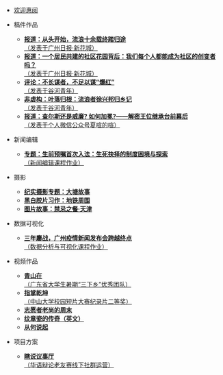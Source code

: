 * [欢迎惠阅](/)


* 稿件作品

    * [**报道：从头开始，流浪十余载终踏归途**<br>（发表于广州日报·新花城）](writings/从头开始，流浪十余载终踏归途)
    * [**报道：一个居民共建的社区花园背后：我们每个人都能成为社区的创变者吗？**<br>（发表于广州日报·新花城）](writings/一个居民共建的社区花园背后：我们每个人都能成为社区的创变者吗？)
    * [**评论：不长谋者，不足以谋“爆红”**<br>（发表于谷河青年）](writings/不长谋者，不足以谋“爆红”)
    * [**非虚构：叶落归根：流浪者徐兴邦归乡记**<br>（发表于谷河青年）](writings/叶落归根：流浪者徐兴邦归乡记)
    * [**报道：查尔斯还是威廉? 如何加冕?——解密王位继承台前幕后**<br>（发表于个人微信公众号夏喧的喧）](writings/查尔斯还是威廉)

* 新闻编辑

    * [**专题：生前预嘱首次入法：生死抉择的制度困境与探索**<br>（新闻编辑课程作业）](editorials/生前预嘱)

* 摄影

  * [**纪实摄影专题：大塘故事**](photography/大塘故事)
  * [**黑白胶片习作：地铁周围**](photography/地铁周围)
  * [**图片故事：禁忌之餐·天津**](photography/禁忌之餐·天津)


* 数据可视化

    * [**三年鏖战，广州疫情新闻发布会跨越终点**<br>（数据分析与可视化课程作业）](dataviz/鏖战)

* 视频作品
 
    * [**青山在**<br>（广东省大学生暑期“三下乡”优秀团队）](videos/青山在)
    * [**指掌乾坤**<br>（中山大学校园短片大赛纪录片二等奖）](videos/指掌乾坤)
    * [**志愿者老尚的周末**](videos/志愿者老尚的周末)
    * [**纹章瓷的传奇（英文）**](videos/纹章瓷)
    * [**从何说起**](videos/从何说起)

* 项目方案

  * [**瞎说议事厅**<br>（华语辩论老友赛线下社群运营）](projects/瞎说议事厅)
